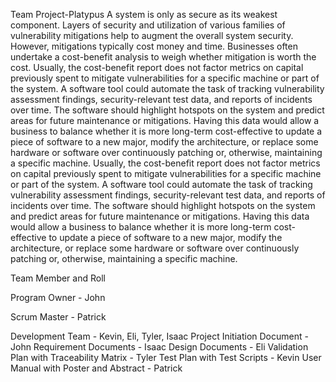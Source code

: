 Team Project-Platypus
A system is only as secure as its weakest component.  Layers of security and utilization of various families of vulnerability mitigations help to augment the overall system security.  However, mitigations typically cost money and time.  Businesses often undertake a cost-benefit analysis to weigh whether mitigation is worth the cost. Usually, the cost-benefit report does not factor metrics on capital previously spent to mitigate vulnerabilities for a specific machine or part of the system.
A software tool could automate the task of tracking vulnerability assessment findings, security-relevant test data, and reports of incidents over time.  The software should highlight hotspots on the system and predict areas for future maintenance or mitigations.  Having this data would allow a business to balance whether it is more long-term cost-effective to update a piece of software to a new major, modify the architecture, or replace some hardware or software over continuously patching or, otherwise, maintaining a specific machine.
Usually, the cost-benefit report does not factor metrics on capital previously spent to mitigate vulnerabilities for a specific machine or part of the system.
A software tool could automate the task of tracking vulnerability assessment findings, security-relevant test data, and reports of incidents over time.  The software should highlight hotspots on the system and predict areas for future maintenance or mitigations.  Having this data would allow a business to balance whether it is more long-term cost-effective to update a piece of software to a new major, modify the architecture, or replace some hardware or software over continuously patching or, otherwise, maintaining a specific machine.


Team Member and Roll

Program Owner - John

Scrum Master - Patrick

Development Team - Kevin, Eli, Tyler, Isaac
Project Initiation Document - John
Requirement Documents - Isaac
Design Documents - Eli
Validation Plan with Traceability Matrix - Tyler
Test Plan with Test Scripts - Kevin
User Manual with Poster and Abstract - Patrick
